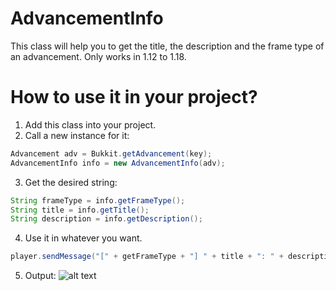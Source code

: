 # AdvancementInfo

This class will help you to get the title, the description and the frame type of an advancement.
Only works in 1.12 to 1.18.

#	How to use it in your project?
	
1. Add this class into your project.
2. Call a new instance for it:
```java
Advancement adv = Bukkit.getAdvancement(key);
AdvancementInfo info = new AdvancementInfo(adv);
```
3. Get the desired string:
```java
String frameType = info.getFrameType();
String title = info.getTitle();
String description = info.getDescription();
```
4. Use it in whatever you want.
```java
player.sendMessage("[" + getFrameType + "] " + title + ": " + description);
```
5. Output: ![alt text](https://i.imgur.com/XE0rwN7.png)
